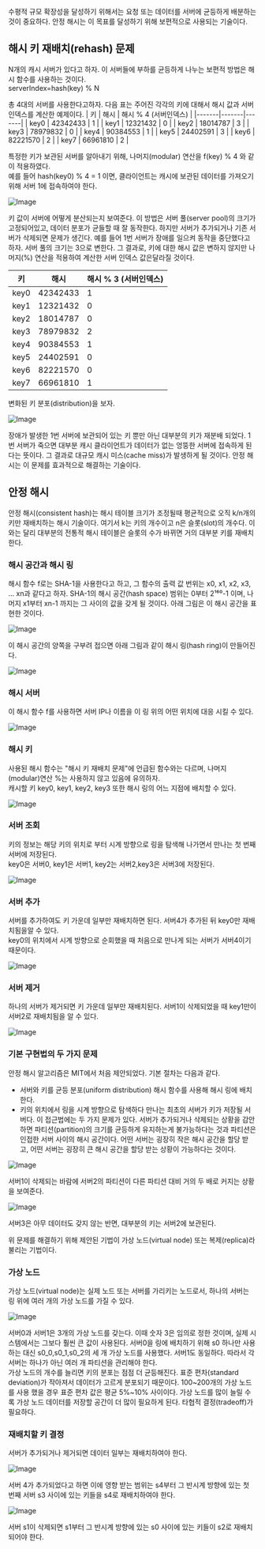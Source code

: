 수평적 규모 확장성을 달성하기 위해서는 요청 또는 데이터를 서버에 균등하게 배분하는 것이 중요하다. 안정 해시는 이 목표를 달성하기 위해 보편적으로 사용되는 기술이다.

## 해시 키 재배치(rehash) 문제

N개의 캐시 서버가 있다고 하자. 이 서버들에 부하를 균등하게 나누는 보편적 방법은 해시 함수를 사용하는 것이다.  
serverIndex=hash(key) % N  

총 4대의 서버를 사용한다고하자. 다음 표는 주어진 각각의 키에 대해서 해시 값과 서버 인덱스를 계산한 예제이다. 
| 키 | 해시 | 해시 % 4 (서버인덱스) |
|-------|-------|-------|
| key0  | 42342433 | 1 |
| key1  | 12321432 | 0 |
| key2  | 18014787 | 3 |
| key3  | 78979832 | 0 |
| key4  | 90384553 | 1 |
| key5  | 24402591 | 3 |
| key6  | 82221570 | 2 |
| key7  | 66961810 | 2 |

특정한 키가 보관된 서버를 알아내기 위해, 나머지(modular) 연산을 f(key) % 4 와 같이 적용하였다.  
예를 들어 hash(key0) % 4 = 1 이면, 클라이언트는 캐시에 보관된 데이터를 가져오기 위해 서버 1에 접속하여야 한다.

![Image](/drawio/해시키-균등-배치.drawio.png)

키 값이 서버에 어떻게 분산되는지 보여준다. 이 방법은 서버 풀(server pool)의 크기가 고정되어있고, 데이터 분포가 균들할 때 잘 동작한다. 하지만 서버가 추가되거나 기존 서버가 삭제되면 문제가 생긴다. 예를 들어 1번 서버가 장애를 일으켜 동작을 중단했다고 하자. 서버 풀의 크기는 3으로 변한다. 그 결과로, 키에 대한 해시 값은 변하지 않지만 나머지(%) 연산을 적용하여 계산한 서버 인덱스 값은달라질 것이다.

| 키 | 해시 | 해시 % 3 (서버인덱스) |
|-------|-------|-------|
| key0  | 42342433 | 1 |
| key1  | 12321432 | 0 |
| key2  | 18014787 | 0 |
| key3  | 78979832 | 2 |
| key4  | 90384553 | 1 |
| key5  | 24402591 | 0 |
| key6  | 82221570 | 0 |
| key7  | 66961810 | 1 |

변화된 키 분포(distribution)을 보자.

![Image](/drawio/해시키-비균등-배치.drawio.png)

장애가 발생한 1번 서버에 보관되어 있는 키 뿐만 아닌 대부분의 키가 재분배 되었다. 1번 서버가 죽으면 대부분 캐시 클라이언트가 데이터가 없는 엉뚱한 서버에 접속하게 된다는 뜻이다. 그 결과로 대규모 캐시 미스(cache miss)가 발생하게 될 것이다. 안정 해시는 이 문제를 효과적으로 해결하는 기술이다.

## 안정 해시

안정 해시(consistent hash)는 해시 테이블 크기가 조정될때 평균적으로 오직 k/n개의 키만 재배치하는 해시 기술이다. 여기서 k는 키의 개수이고 n은 슬롯(slot)의 개수다. 이와는 달리 대부분의 전통적 해시 테이블은 슬롯의 수가 바뀌면 거의 대부분 키를 재배치한다.

### 해시 공간과 해시 링
해시 함수 f로는 SHA-1을 사용한다고 하고, 그 함수의 출력 값 번위는 x0, x1, x2, x3, ... xn과 같다고 하자. SHA-1의 해시 공간(hash space) 범위는 0부터 2¹⁶⁰-1 이며, 나머지 x1부터 xn-1 까지는 그 사이의 값을 갖게 될 것이다. 아래 그림은 이 해시 공간을 표현한 것이다.

![Image](/drawio/해시공간.drawio.png)

이 해시 공간의 양쪽을 구부려 접으면 아래 그림과 같이 해시 링(hash ring)이 만들어진다.

![Image](/drawio/해시링.drawio.png)

### 해시 서버
이 해시 함수 f를 사용하면 서버 IP나 이름을 이 링 위의 어떤 위치에 대응 시킬 수 있다.  

![Image](/drawio/해시서버.drawio.png)

### 해시 키
사용된 해시 함수는 "해시 키 재배치 문제"에 언급된 함수와는 다르며, 나머지(modular)연산 %는 사용하지 않고 있음에 유의하자.  
캐시할 키 key0, key1, key2, key3 또한 해시 링의 어느 지점에 배치할 수 있다.

![Image](/drawio/해시키.drawio.png)

### 서버 조회
키의 정보는 해당 키의 위치로 부터 시계 방향으로 링을 탐색해 나가면서 만나는 첫 번째 서버에 저장된다.  
key0은 서버0, key1은 서버1, key2는 서버2,key3은 서버3에 저장된다.  

![Image](/drawio/해시서버조회.drawio.png)

### 서버 추가
서버를 추가하여도 키 가운데 일부만 재배치하면 된다. 서버4가 추가된 뒤 key0만 재배치됨을알 수 있다.   
key0의 위치에서 시계 방향으로 순회했을 때 처음으로 만나게 되는 서버가 서버4이기 때문이다. 

![Image](/drawio/해시서버추가.drawio.png)

### 서버 제거
하나의 서버가 제거되면 키 가운데 일부만 재배치된다. 서버1이 삭제되었을 때 key1만이 서버2로 재배치됨을 알 수 있다.

![Image](/drawio/해시서버제거.drawio.png)

### 기본 구현법의 두 가지 문제
안정 해시 알고리즘은 MIT에서 처음 제안되었다. 기본 절차는 다음과 같다.
- 서버와 키를 균등 분포(uniform distribution) 해시 함수를 사용해 해시 링에 배치한다.
- 키의 위치에서 링을 시계 방향으로 탐색하다 만나는 최초의 서버가 키가 저장될 서버다.
이 접근법에는 두 가지 문제가 있다. 서버가 추가되거나 삭제되는 상황을 감안하면 파티션(partition)의 크기를 균등하게 유지하는게 불가능하다는 것과 파티션은 인접한 서버 사이의 해시 공간이다. 어떤 서버는 굉장히 작은 해시 공간을 할당 받고, 어떤 서버는 굉장히 큰 해시 공간을 할당 받는 상황이 가능하다는 것이다.

![Image](/drawio/해시공간불균등.drawio.png)

서버1이 삭제되는 바람에 서버2의 파티션이 다른 파티션 대비 거의 두 배로 커지는 상황을 보여준다.

![Image](/drawio/해시공간불균등-키.drawio.png)

서버3은 아무 데이터도 갖지 않는 반면, 대부분의 키는 서버2에 보관된다.  

위 문제를 해결하기 위해 제안된 기법이 가상 노드(virtual node) 또는 복제(replica)라 불리는 기법이다. 

### 가상 노드
가상 노드(virtual node)는 실제 노드 또는 서버를 가리키는 노드로서, 하나의 서버는 링 위에 여러 개의 가상 노드를 가질 수 있다.  

![Image](/drawio/해시링-가상노드.drawio.png)

서버0과 서버1은 3개의 가상 노드를 갖는다. 이때 숫자 3은 임의로 정한 것이며, 실제 시스템에서는 그보다 훨씬 큰 값이 사용된다. 서버0을 링에 배치하기 위해 s0 하나만 사용하는 대신 s0_0,s0_1,s0_2의 세 개 가상 노드를 사용했다. 서버1도 동일하다. 따라서 각 서버는 하나가 아닌 여러 개 파티션을 관리해야 한다.  
가상 노드의 개수를 늘리면 키의 분포는 점점 더 균등해진다. 표준 편차(standard deviation)가 작아져서 데이터가 고르게 분포되기 때문이다. 100~200개의 가상 노드를 사용 했을 경우 표준 편차 값은 평균 5%~10% 사이이다. 가상 노드를 많이 늘릴 수록 가상 노드 데이터를 저장할 공간이 더 많이 필요하게 된다. 타협적 결정(tradeoff)가 필요하다.

### 재배치할 키 결정
서버가 추가되거나 제거되면 데이터 일부는 재배치하여야 한다.

![Image](/drawio/해시서버추가.drawio.png)

서버 4가 추가되었다고 하면 이에 영향 받는 범위는 s4부터  그 반시계 방향에 있는 첫 번째 서버 s3 사이에 있는 키들을 s4로 재배치하여야 한다.

![Image](/drawio/해시서버제거.drawio.png)

서버 s1이 삭제되면 s1부터 그 반시계 방향에 있는 s0 사이에 있는 키들이 s2로 재배치되어야 한다.
